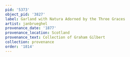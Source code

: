 ```yaml
---
pid: '5373'
object_pid: '3827'
label: Garland with Natura Adorned by the Three Graces
artist: janbrueghel
provenance_date: '1877'
provenance_location: Scotland
provenance_text: Collection of Graham Gilbert
collection: provenance
order: '1814'
---
```

